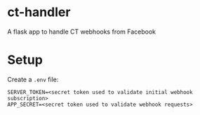 # ct-handler
A flask app to handle CT webhooks from Facebook

# Setup
Create a `.env` file:

```
SERVER_TOKEN=<secret token used to validate initial webhook subscription>
APP_SECRET=<secret token used to validate webhook requests>
```
